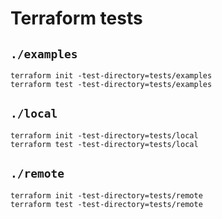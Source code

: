 # Terraform tests

## `./examples`

```shell
terraform init -test-directory=tests/examples
terraform test -test-directory=tests/examples
```

## `./local`

```shell
terraform init -test-directory=tests/local
terraform test -test-directory=tests/local
```

## `./remote`

```shell
terraform init -test-directory=tests/remote
terraform test -test-directory=tests/remote
```
